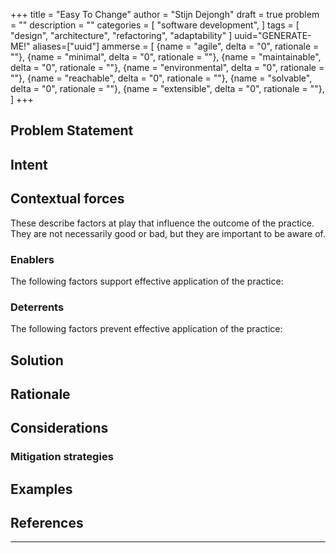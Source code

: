 +++
title = "Easy To Change"
author = "Stijn Dejongh"
draft = true
problem = ""
description = ""
categories = [
    "software development",
]
tags = [
    "design", "architecture", "refactoring", "adaptability"
]
uuid="GENERATE-ME!"
aliases=["uuid"]
ammerse = [
    {name = "agile", delta = "0", rationale = ""},
    {name = "minimal", delta = "0", rationale = ""},
    {name = "maintainable", delta = "0", rationale = ""},
    {name = "environmental", delta = "0", rationale = ""},
    {name = "reachable", delta = "0", rationale = ""},
    {name = "solvable", delta = "0", rationale = ""},
    {name = "extensible", delta = "0", rationale = ""},
]
+++

## Problem Statement

## Intent

## Contextual forces
These describe factors at play that influence the outcome of the practice. They are not necessarily good or bad, but they are important to be aware of.

### Enablers
The following factors support effective application of the practice:

### Deterrents
The following factors prevent effective application of the practice:

## Solution

## Rationale

## Considerations

### Mitigation strategies

## Examples

## References


---


